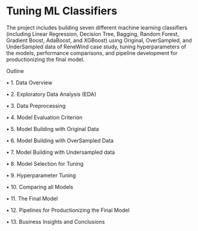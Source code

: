 # Tuning ML Classifiers
The project includes building seven different machine learning classifiers (including Linear Regression, Decision Tree, Bagging, Random Forest, Gradient Boost, AdaBoost, and XGBoost) using Original, OverSampled, and UnderSampled data of ReneWind case study, tuning hyperparameters of the models, performance comparisons, and pipeline development for productionizing the final model.

Outline

•	1. Data Overview

•	2. Exploratory Data Analysis (EDA)

•	3. Data Preprocessing

•	4. Model Evaluation Criterion

•	5. Model Building with Original Data

•	6. Model Building with OverSampled Data

•	7. Model Building with Undersampled data

•	8. Model Selection for Tuning

•	9. Hyperparameter Tuning

•	10. Comparing all Models

•	11. The Final Model

•	12. Pipelines for Productionizing the Final Model

•	13. Business Insights and Conclusions
